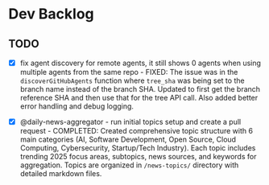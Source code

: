 # Dev Backlog

## TODO

- [x] fix agent discovery for remote agents, it still shows 0 agents when using multiple agents from the same repo - FIXED: The issue was in the `discoverGitHubAgents` function where `tree_sha` was being set to the branch name instead of the branch SHA. Updated to first get the branch reference SHA and then use that for the tree API call. Also added better error handling and debug logging.

- [x] @daily-news-aggregator - run initial topics setup and create a pull request - COMPLETED: Created comprehensive topic structure with 6 main categories (AI, Software Development, Open Source, Cloud Computing, Cybersecurity, Startup/Tech Industry). Each topic includes trending 2025 focus areas, subtopics, news sources, and keywords for aggregation. Topics are organized in `/news-topics/` directory with detailed markdown files.